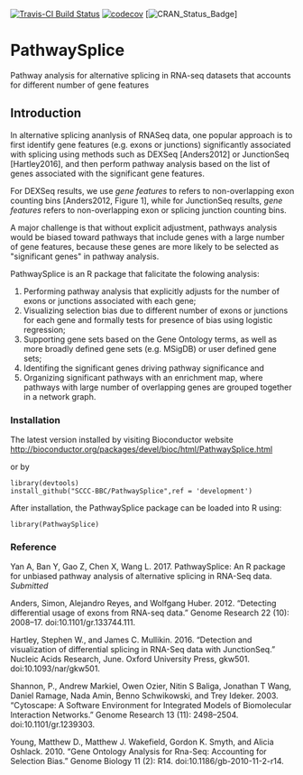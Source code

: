 [![Travis-CI Build Status](https://travis-ci.org/SCCC-BBC/PathwaySplice.svg?branch=master)](https://travis-ci.org/SCCC-BBC/PathwaySplice)
[![codecov](https://codecov.io/github/SCCC-BBC/PathwaySplice/coverage.svg?branch=master)](https://codecov.io/github/SCCC-BBC/PathwaySplice)
[![CRAN_Status_Badge](http://www.r-pkg.org/badges/version/PathwaySplice)]

# PathwaySplice
Pathway analysis for alternative splicing in RNA-seq datasets that accounts for different number of gene features

## Introduction

In alternative splicing ananlysis of RNASeq data, one popular approach is to first identify gene features (e.g. exons or junctions) significantly associated with splicing using methods such as DEXSeq [Anders2012] or JunctionSeq [Hartley2016], and then perform pathway analysis based on the list of genes associated with the significant gene features. 

For DEXSeq results, we use _gene features_ to refers to non-overlapping exon counting bins [Anders2012, Figure 1], while for JunctionSeq results, _gene features_ refers to non-overlapping exon or splicing junction counting bins. 

A major challenge is that without explicit adjustment, pathways analysis would be biased toward pathways that include genes with a large number of gene features, because these genes are more likely to be selected as "significant genes" in pathway analysis.  

PathwaySplice is an R package that falicitate the folowing analysis: 

1. Performing pathway analysis that explicitly adjusts for the number of exons or junctions associated with each gene; 
2. Visualizing selection bias due to different number of exons or junctions for each gene and formally tests for presence of bias using logistic regression; 
3. Supporting gene sets based on the Gene Ontology terms, as well as more broadly defined gene sets (e.g. MSigDB) or user defined gene sets; 
4. Identifing the significant genes driving pathway significance and 
5. Organizing significant pathways with an enrichment map, where pathways with large number of overlapping genes are grouped together in a network graph.

### Installation
The latest version installed 
by visiting Bioconductor website http://bioconductor.org/packages/devel/bioc/html/PathwaySplice.html

or by 
```{r eval=FALSE, message=FALSE, warning=FALSE, results='hide'}
library(devtools)
install_github("SCCC-BBC/PathwaySplice",ref = 'development')
```
After installation, the PathwaySplice package can be loaded into R using:
```{r eval=TRUE, message=FALSE, warning=FALSE, results='hide'}
library(PathwaySplice)
```
### Reference
Yan A, Ban Y, Gao Z, Chen X, Wang L. 2017. PathwaySplice: An R package for unbiased pathway analysis of alternative splicing in RNA-Seq data. _Submitted_

Anders, Simon, Alejandro Reyes, and Wolfgang Huber. 2012. “Detecting differential usage of exons from RNA-seq data.” Genome Research 22 (10): 2008–17. doi:10.1101/gr.133744.111.

Hartley, Stephen W., and James C. Mullikin. 2016. “Detection and visualization of differential splicing in RNA-Seq data with JunctionSeq.” Nucleic Acids Research, June. Oxford University Press, gkw501. doi:10.1093/nar/gkw501.

Shannon, P., Andrew Markiel, Owen Ozier, Nitin S Baliga, Jonathan T Wang, Daniel Ramage, Nada Amin, Benno Schwikowski, and Trey Ideker. 2003. “Cytoscape: A Software Environment for Integrated Models of Biomolecular Interaction Networks.” Genome Research 13 (11): 2498–2504. doi:10.1101/gr.1239303.

Young, Matthew D., Matthew J. Wakefield, Gordon K. Smyth, and Alicia Oshlack. 2010. “Gene Ontology Analysis for Rna-Seq: Accounting for Selection Bias.” Genome Biology 11 (2): R14. doi:10.1186/gb-2010-11-2-r14.

<!-- Usage: rmarkdown::render("vignettes/tutorial.Rmd", output_format="all") --> 
<!-- Usage: rmarkdown::render("vignettes/tutorial.Rmd", output_format="all",encoding="utf8")(on windows) -->
